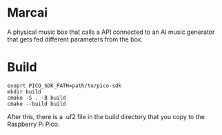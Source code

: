 # Marcai
A physical music box that calls a API connected to an AI music generator that gets fed different parameters from the box.

# Build

```
exoprt PICO_SDK_PATH=path/to/pico-sdk
mkdir build
cmake -S . -B build
cmake --build build
```

After this, there is a .uf2 file in the build directory that you copy
to the Raspberry Pi Pico.
